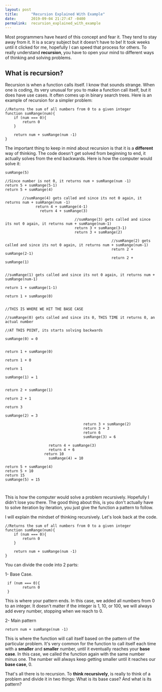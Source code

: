 ```yaml
---
layout: post
title:      "Recursion Explained With Example"
date:       2019-09-04 21:27:47 -0400
permalink:  recursion_explained_with_example
---
```



Most programmers have heard of this concept and fear it. They tend to stay away from it. It is a scary subject but it doesn't have to be! It took weeks until it clicked for me, hopefully I can speed that process for others. To really understand **recursion**, you have to open your mind to different ways of thinking and solving problems.

## What is recursion?

Recursion is when a function  calls itself. I know that sounds strange. When one is coding, its very unusual for you to make a function call itself, but it does have use cases. It often comes up in binary search trees. Here is an example of recursion for a simpler problem:

```
//Returns the sum of all numbers from 0 to a given integer
function sumRange(num){
    if (num === 0){
        return 0
    }
    
    return num + sumRange(num -1)
}
```

The important thing to keep in mind about recursion is that it is a **different** way of thinking. The code doesn't get solved from beginning to end, it actually solves from the end backwards. Here is how the computer would solve it:

```
sumRange(5)

//Since number is not 0, it returns num + sumRange(num -1)
return 5 + sumRange(5-1)
return 5 + sumRange(4)

        //sumRange(4) gets called and since its not 0 again, it returns num + sumRange(num -1)
			  return 4 + sumRange(4-1)
				return 4 + sumRange(3)
											 
								//sumRange(3) gets called and since its not 0 again, it returns num + sumRange(num-1)
								return 3 + sumRange(3-1)
								return 3 + sumRange(2)
																					 
												 //sumRange(2) gets called and since its not 0 again, it returns num + sumRange(num-1)
												 return 2 + sumRange(2-1)
												 return 2 + sumRange(1)
																																 
																						//sumRange(1) gets called and since its not 0 again, it returns num + sumRange(num-1)
																					  return 1 + sumRange(1-1)
																					  return 1 + sumRange(0)
																																											
																									//THIS IS WHERE WE HIT THE BASE CASE
																									//sumRange(0) gets called and since its 0, THIS TIME it returns 0, an actual number
																									//AT THIS POINT, its starts solving backwards
																									sumRange(0) = 0
																																																						
																									return 1 + sumRange(0)
																									return 1 + 0
																									return 1
																									sumRange(1) = 1
																																												
																			return 2 + sumRange(1)
																			return 2 + 1
																			return 3
																			sumRange(2) = 3
																																	
									return 3 + sumRange(2)
									return 3 + 3
									return 6
									sumRange(3) = 6
												
					return 4 + sumRange(3)
					return 4 + 6
				  return 10
					sumRange(4) = 10
												
return 5 + sumRange(4)
return 5 + 10
return 15
sumRange(5) = 15
																																																																									
																					 
```

This is how the computer would solve a problem recursively. Hopefully I didn't lose you there. The good thing about this, is you don't actually have to solve iteration by iteration, you just give the function a pattern to follow.

I will explain the mindset of thinking recursively. Let's look back at the code. 


```
//Returns the sum of all numbers from 0 to a given integer
function sumRange(num){
    if (num === 0){
        return 0
    }
    
    return num + sumRange(num -1)
}
```

You can divide the code into 2 parts:

1- Base Case. 

```
 if (num === 0){
        return 0
 }
```

This is where your pattern ends. In this case, we added all numbers from 0 to an integer. It doesn't matter if the integer is 1, 10, or 100, we will always add every number, stopping when we reach to 0.

2- Main pattern

```
return num + sumRange(num -1)
```

This is where the function will call itself based on the pattern of the particular problem. It's very common for the function to call itself each time with a **smaller** and **smaller** number, until it eventually reaches your **base case**. In this case, we called the function again with the same number minus one. The number will always keep getting smaller until it reaches our **base case**, 0.

That's all there is to recursion. To **think recursively**, is really to think of a problem and divide it in two things: What is its base case? And what is its pattern?

